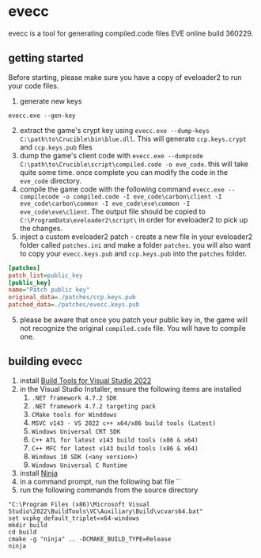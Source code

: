 # evecc
evecc is a tool for generating compiled.code files EVE online build 360229.

## getting started
Before starting, please make sure you have a copy of eveloader2 to run your code files.
1. generate new keys
```shell
evecc.exe --gen-key
```
2. extract the game's crypt key using `evecc.exe --dump-keys C:\path\to\Crucible\bin\blue.dll`.  This will generate `ccp.keys.crypt` and `ccp.keys.pub` files
3. dump the game's client code with `evecc.exe --dumpcode C:\path\to\Crucible\script\compiled.code -o eve_code`. this will take quite some time.  once complete you can modify the code in the `eve_code` directory.
4. compile the game code with the following command `evecc.exe --compilecode -o compiled.code -I eve_code\carbon\client -I eve_code\carbon\common -I eve_code\eve\common -I eve_code\eve\client`.  The output file should be copied to `C:\ProgramData\eveloader2\script\` in order for eveloader2 to pick up the changes.
5. inject a custom eveloader2 patch - create a new file in your eveloader2 folder called `patches.ini` and make a folder `patches`.
you will also want to copy your `evecc.keys.pub` and `ccp.keys.pub` into the `patches` folder.
```ini
[patches]
patch_list=public_key
[public_key]
name="Patch public key"
original_data=./patches/ccp.keys.pub
patched_data=./patches/evecc.keys.pub
```
5. please be aware that once you patch your public key in, the game will not recognize the original `compiled.code` file.  You will have to compile one.

## building evecc
1. install [Build Tools for Visual Studio 2022](https://visualstudio.microsoft.com/downloads/)
2. in the Visual Studio Installer, ensure the following items are installed
   1. `.NET framework 4.7.2 SDK`
   2. `.NET framework 4.7.2 targeting pack`
   3. `CMake tools for Winddows`
   4. `MSVC v143 - VS 2022 c++ x64/x86 build tools (Latest)`
   5. `Windows Universal CRT SDK`
   6. `C++ ATL for latest v143 build tools (x86 & x64)`
   7. `C++ MFC for latest v143 build tools (x86 & x64)`
   8. `Windows 10 SDK (<any version>)`
   9. `Windows Universal C Runtime`
3. install [Ninja](https://ninja-build.org/)
4. in a command prompt, run the following bat file ``
5. run the following commands from the source directory
```shell
"C:\Program Files (x86)\Microsoft Visual Studio\2022\BuildTools\VC\Auxiliary\Build\vcvars64.bat"
set vcpkg_default_triplet=x64-windows
mkdir build
cd build
cmake -g "ninja" .. -DCMAKE_BUILD_TYPE=Release
ninja
```